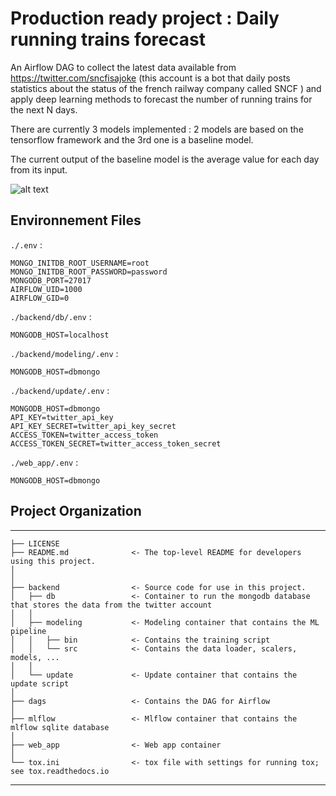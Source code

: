 Production ready project : Daily running trains forecast
==============================

An Airflow DAG to collect the latest data available from https://twitter.com/sncfisajoke (this account is a bot that daily posts statistics about the status of the french railway company called SNCF ) and apply deep learning methods to forecast the number of running trains for the next N days.

There are currently 3 models implemented : 2 models are based on the tensorflow framework and the 3rd one is a baseline model. 

The current output of the baseline model is the average value for each day from its input.


![alt text](https://github.com/alyildiz/sncf_forecast/blob/master/web_app/webapp.jpg?raw=true)



Environnement Files 
-----------
```./.env``` : 

```
MONGO_INITDB_ROOT_USERNAME=root
MONGO_INITDB_ROOT_PASSWORD=password
MONGODB_PORT=27017
AIRFLOW_UID=1000
AIRFLOW_GID=0
```

```./backend/db/.env``` :

```
MONGODB_HOST=localhost
```

```./backend/modeling/.env``` :

```
MONGODB_HOST=dbmongo
```

```./backend/update/.env``` :

```
MONGODB_HOST=dbmongo
API_KEY=twitter_api_key
API_KEY_SECRET=twitter_api_key_secret
ACCESS_TOKEN=twitter_access_token
ACCESS_TOKEN_SECRET=twitter_access_token_secret
```

```./web_app/.env``` :

```
MONGODB_HOST=dbmongo
```


Project Organization 
-----------


------------

    ├── LICENSE
    ├── README.md              <- The top-level README for developers using this project.
    │
    │
    ├── backend                <- Source code for use in this project.
    │   ├── db                 <- Container to run the mongodb database that stores the data from the twitter account
    │   │
    │   ├── modeling           <- Modeling container that contains the ML pipeline
    │   │   ├── bin            <- Contains the training script 
    │   │   └── src            <- Contains the data loader, scalers, models, ... 
    │   │
    │   └── update             <- Update container that contains the update script
    │
    ├── dags                   <- Contains the DAG for Airflow
    │
    ├── mlflow                 <- Mlflow container that contains the mlflow sqlite database
    │
    ├── web_app                <- Web app container 
    │
    └── tox.ini                <- tox file with settings for running tox; see tox.readthedocs.io


--------
